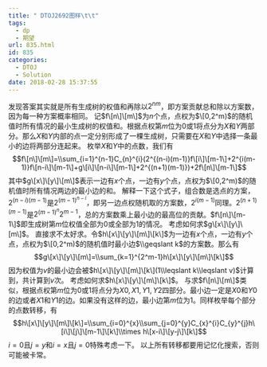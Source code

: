 ```yaml
---
title: " DTOJ2692图样\t\t"
tags:
  - dp
  - 期望
url: 835.html
id: 835
categories:
  - DTOJ
  - Solution
date: 2018-02-28 15:37:55
---
```


发现答案其实就是所有生成树的权值和再除以$2^{nm}$，即方案贡献总和除以方案数，因为每一种方案概率相同。 记$f\[n\]\[m\]$为$n$个点，点权为$\[0,2^m)$的随机值时所有情况的最小生成树的权值和。根据点权第$m$位为$0$或$1$将点分为$X$和$Y$两部分。那么$X$和$Y$内部的点一定分别形成了一棵生成树，只需要在$X$和$Y$中选择一条最小的边将两部分连起来。 枚举$X$和$Y$中的点数，我们有 $$f\[n\]\[m\]=\\sum_{i=1}^{n-1}C_{n}^{i}(2^{(n-i)(m-1)}f\[i\]\[m-1\]+2^{i(m-1)}f\[n-i\]\[m-1\]+g\[i\]\[n-i\]\[m-1\]+2^{(n+1)(m-1)})+2f\[n\]\[m-1\]$$ 其中$g\[x\]\[y\]\[m\]$表示一边有$x$个点，一边有$y$个点，点权为$\[0,2^m)$的随机值时所有情况两边的最小边的和。 解释一下这个式子，组合数是选点的方案，$2^{(n-i)(m-1)}$是$2^{(m-1)^{n-i}}$，即另一边点权随机取的方案数，$2^{i(m-1)}$同理。$2^{(n+1)(m-1)}$是$2^{(m-1)^n}2^{m-1}$，总的方案数乘上最小边的最高位的贡献。$f\[n\]\[m-1\]$即生成树第$m$位权值全部为$0$或全部为$1$的情况。 考虑如何求$g\[x\]\[y\]\[m\]$。 直接求不太好求。令$h\[x\]\[y\]\[m\]\[k\]$为一边有$x$个点，一边有$y$个点，点权为$\[0,2^m)$的随机值时最小边$\\geqslant k$的方案数。那么有 $$g\[x\]\[y\]\[m\]=\\sum_{k=1}^{2^m-1}h\[x\]\[y\]\[m\]\[k\]$$ 因为权值为$v$的最小边会被$h\[x\]\[y\]\[m\]\[k\](1\\leqslant k\\leqslant v)$计算到，共计算到$v$次。 考虑如何求$h\[x\]\[y\]\[m\]\[k\]$。 与求$f\[n\]\[m\]$类似，根据点权第$m$位为$0$或$1$将点分为$X0,X1,Y1,Y2$四部分。最小边一定是$X0$和$Y0$的边或者$X1$和$Y1$的边。如果没有这样的边，最小边第$m$位为$1$。同样枚举每个部分的点数转移，有 $$h\[x\]\[y\]\[m\]\[k\]=\\sum_{i=0}^{x}\\sum_{j=0}^{y}C_{x}^{i}C_{y}^{j}h\[i\]\[j\]\[m-1\]\[k\]\\times h\[x-i\]\[y-j\]\[k\]$$ $i=0$且$j=y$和$i=x$且$j=0$特殊考虑一下。 以上所有转移都要用记忆化搜索，否则可能被卡常。